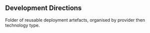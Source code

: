 ## Development Directions ##

Folder of reusable deployment artefacts, organised by provider then technology type.
